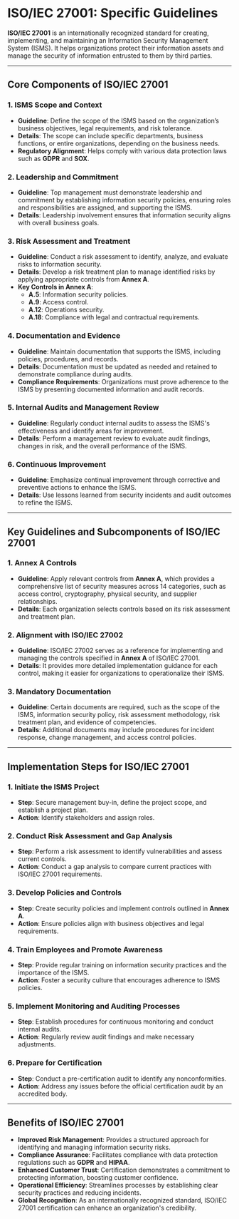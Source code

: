 # ISO/IEC 27001: Specific Guidelines

**ISO/IEC 27001** is an internationally recognized standard for creating, implementing, and maintaining an Information Security Management System (ISMS). It helps organizations protect their information assets and manage the security of information entrusted to them by third parties.

---

## Core Components of ISO/IEC 27001

### 1. **ISMS Scope and Context**
- **Guideline**: Define the scope of the ISMS based on the organization’s business objectives, legal requirements, and risk tolerance.
- **Details**: The scope can include specific departments, business functions, or entire organizations, depending on the business needs.
- **Regulatory Alignment**: Helps comply with various data protection laws such as **GDPR** and **SOX**.

### 2. **Leadership and Commitment**
- **Guideline**: Top management must demonstrate leadership and commitment by establishing information security policies, ensuring roles and responsibilities are assigned, and supporting the ISMS.
- **Details**: Leadership involvement ensures that information security aligns with overall business goals.

### 3. **Risk Assessment and Treatment**
- **Guideline**: Conduct a risk assessment to identify, analyze, and evaluate risks to information security.
- **Details**: Develop a risk treatment plan to manage identified risks by applying appropriate controls from **Annex A**.
- **Key Controls in Annex A**:
  - **A.5**: Information security policies.
  - **A.9**: Access control.
  - **A.12**: Operations security.
  - **A.18**: Compliance with legal and contractual requirements.

### 4. **Documentation and Evidence**
- **Guideline**: Maintain documentation that supports the ISMS, including policies, procedures, and records.
- **Details**: Documentation must be updated as needed and retained to demonstrate compliance during audits.
- **Compliance Requirements**: Organizations must prove adherence to the ISMS by presenting documented information and audit records.

### 5. **Internal Audits and Management Review**
- **Guideline**: Regularly conduct internal audits to assess the ISMS's effectiveness and identify areas for improvement.
- **Details**: Perform a management review to evaluate audit findings, changes in risk, and the overall performance of the ISMS.

### 6. **Continuous Improvement**
- **Guideline**: Emphasize continual improvement through corrective and preventive actions to enhance the ISMS.
- **Details**: Use lessons learned from security incidents and audit outcomes to refine the ISMS.

---

## Key Guidelines and Subcomponents of ISO/IEC 27001

### 1. **Annex A Controls**
- **Guideline**: Apply relevant controls from **Annex A**, which provides a comprehensive list of security measures across 14 categories, such as access control, cryptography, physical security, and supplier relationships.
- **Details**: Each organization selects controls based on its risk assessment and treatment plan.

### 2. **Alignment with ISO/IEC 27002**
- **Guideline**: ISO/IEC 27002 serves as a reference for implementing and managing the controls specified in **Annex A** of ISO/IEC 27001.
- **Details**: It provides more detailed implementation guidance for each control, making it easier for organizations to operationalize their ISMS.

### 3. **Mandatory Documentation**
- **Guideline**: Certain documents are required, such as the scope of the ISMS, information security policy, risk assessment methodology, risk treatment plan, and evidence of competencies.
- **Details**: Additional documents may include procedures for incident response, change management, and access control policies.

---

## Implementation Steps for ISO/IEC 27001

### 1. **Initiate the ISMS Project**
- **Step**: Secure management buy-in, define the project scope, and establish a project plan.
- **Action**: Identify stakeholders and assign roles.

### 2. **Conduct Risk Assessment and Gap Analysis**
- **Step**: Perform a risk assessment to identify vulnerabilities and assess current controls.
- **Action**: Conduct a gap analysis to compare current practices with ISO/IEC 27001 requirements.

### 3. **Develop Policies and Controls**
- **Step**: Create security policies and implement controls outlined in **Annex A**.
- **Action**: Ensure policies align with business objectives and legal requirements.

### 4. **Train Employees and Promote Awareness**
- **Step**: Provide regular training on information security practices and the importance of the ISMS.
- **Action**: Foster a security culture that encourages adherence to ISMS policies.

### 5. **Implement Monitoring and Auditing Processes**
- **Step**: Establish procedures for continuous monitoring and conduct internal audits.
- **Action**: Regularly review audit findings and make necessary adjustments.

### 6. **Prepare for Certification**
- **Step**: Conduct a pre-certification audit to identify any nonconformities.
- **Action**: Address any issues before the official certification audit by an accredited body.

---

## Benefits of ISO/IEC 27001

- **Improved Risk Management**: Provides a structured approach for identifying and managing information security risks.
- **Compliance Assurance**: Facilitates compliance with data protection regulations such as **GDPR** and **HIPAA**.
- **Enhanced Customer Trust**: Certification demonstrates a commitment to protecting information, boosting customer confidence.
- **Operational Efficiency**: Streamlines processes by establishing clear security practices and reducing incidents.
- **Global Recognition**: As an internationally recognized standard, ISO/IEC 27001 certification can enhance an organization's credibility.


